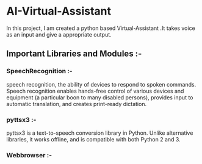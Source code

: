 # AI-Virtual-Assistant
In this project, I am created a  python based Virtual-Assistant .It takes voice as an input and give a appropriate output.

## Important Libraries and Modules :- 

### SpeechRecognition :- 
speech recognition, the ability of devices to respond to spoken commands. Speech recognition enables hands-free control of various devices and equipment (a particular boon to many disabled persons), provides input to automatic translation, and creates print-ready dictation.

### pyttsx3 :- 
pyttsx3 is a text-to-speech conversion library in Python. Unlike alternative libraries, it works offline, and is compatible with both Python 2 and 3.

### Webbrowser :-  

